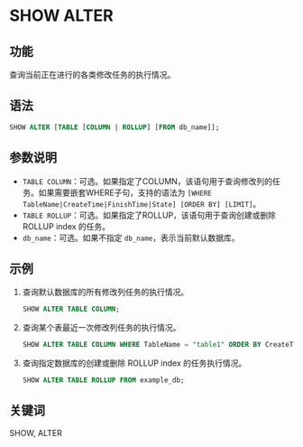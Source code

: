 # SHOW ALTER

## 功能

查询当前正在进行的各类修改任务的执行情况。

## 语法

```sql
SHOW ALTER [TABLE [COLUMN | ROLLUP] [FROM db_name]];
```

## 参数说明

- `TABLE COLUMN`：可选。如果指定了COLUMN，该语句用于查询修改列的任务。如果需要嵌套WHERE子句，支持的语法为 `[WHERE TableName|CreateTime|FinishTime|State] [ORDER BY] [LIMIT]`。
- `TABLE ROLLUP`：可选。如果指定了ROLLUP，该语句用于查询创建或删除 ROLLUP index 的任务。
- `db_name`：可选。如果不指定 `db_name`，表示当前默认数据库。

## 示例

1. 查询默认数据库的所有修改列任务的执行情况。

    ```sql
    SHOW ALTER TABLE COLUMN;
    ```

2. 查询某个表最近一次修改列任务的执行情况。

    ```sql
    SHOW ALTER TABLE COLUMN WHERE TableName = "table1" ORDER BY CreateTime DESC LIMIT 1;
    ```

3. 查询指定数据库的创建或删除 ROLLUP index 的任务执行情况。

    ```sql
    SHOW ALTER TABLE ROLLUP FROM example_db;
    ````

## 关键词

SHOW, ALTER
